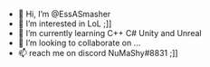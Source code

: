 - 👋 Hi, I’m @EssASmasher
- 👀 I’m interested in LoL ;]]
- 🌱 I’m currently learning C++ C# Unity and Unreal
- 💞️ I’m looking to collaborate on ...
- 📫 reach me on discord NuMaShy#8831 ;]]

<!---
EssASmasher/EssASmasher is a ✨ special ✨ repository because its `README.md` (this file) appears on your GitHub profile.
You can click the Preview link to take a look at your changes.
--->
